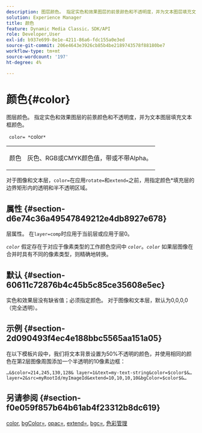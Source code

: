 ```yaml
---
description: 图层颜色。 指定实色和效果图层的前景颜色和不透明度，并为文本图层填充文本框颜色。
solution: Experience Manager
title: 颜色
feature: Dynamic Media Classic，SDK/API
role: Developer,User
exl-id: b937e699-8e1e-4211-86a6-fdc155a0e3ed
source-git-commit: 206e4643e3926cb85b4be2189743578f88180be7
workflow-type: tm+mt
source-wordcount: '197'
ht-degree: 4%

---
```


# 颜色{#color}

图层颜色。 指定实色和效果图层的前景颜色和不透明度，并为文本图层填充文本框颜色。

` color= *`color`*`

<table id="simpletable_68645167998A42229CEF858909FD447E"> 
 <tr class="strow"> 
  <td class="stentry"> <p> <span class="codeph"> <span class="varname"> 颜色  </span> </span> </p> </td> 
  <td class="stentry"> <p>灰色、RGB或CMYK颜色值，带或不带Alpha。 </p> </td> 
 </tr> 
</table>

对于图像和文本层，`color=`在应用`rotate=`和`extend=`之前，用指定颜色*填充层的边界矩形内的透明和半不透明区域。

## 属性 {#section-d6e74c36a49547849212e4db8927e678}

层属性。 在`layer=comp`时应用于当前层或应用于层0。

*`color`* 假定存在于对应于像素类型的工作颜色空间中 *`color`*。*`color`* 如果层图像在合并时具有不同的像素类型，则精确地转换。

## 默认 {#section-60611c72876b4c45b5c85ce35608e5ec}

实色和效果层没有缺省值；必须指定颜色。 对于图像和文本层，默认为0,0,0,0（完全透明）。

## 示例 {#section-2d090493f4ec4e188bbc5565aa151a05}

在以下模板片段中，我们将文本背景设置为50%不透明的颜色，并使用相同的颜色在第2层图像周围添加一个半透明的10像素边框：

`…&$color=214,245,130,128& layer=1&text=my-text-string&color=$color$&… layer=2&src=myRootId/myImageId&extend=10,10,10,10&bgColor=$color$&…`

## 另请参阅 {#section-f0e059f857b64b61ab4f23312b8dc619}

[color](../../../../../is-api/http-ref/image-serving-api-ref/c-http-protocol-reference/c-data-types/r-is-http-color.md#reference-0fdb264a3aed4bd78451bb55311f6e93),  [bgColor=](../../../../../is-api/http-ref/image-serving-api-ref/c-http-protocol-reference/c-command-reference/r-bgcolor.md#reference-441371ba4ef54fe781887c5ae448f6ab),  [opac=](../../../../../is-api/http-ref/image-serving-api-ref/c-http-protocol-reference/c-command-reference/r-opac.md#reference-d2269b51aca34599a08d0a46ee5c27e5),  [extend=](../../../../../is-api/http-ref/image-serving-api-ref/c-http-protocol-reference/c-command-reference/r-extend.md#reference-7e9156beb285459d830e2d56782a74ac),  [bgc=](../../../../../is-api/http-ref/image-serving-api-ref/c-http-protocol-reference/c-command-reference/r-bgc.md#reference-53376175f617446fbe5c69120f834b88),  [色彩管理](../../../../../is-api/http-ref/image-serving-api-ref/c-http-protocol-reference/c-syntax-and-features/r-color-management.md#reference-c7e4a72d589145189f7e4bcb6b4544d7)
